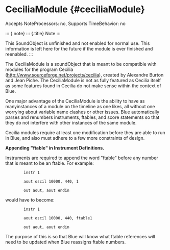 CeciliaModule {#ceciliaModule}
=============

Accepts NoteProcessors: no, Supports TimeBehavior: no

::: {.note}
::: {.title}
Note
:::

This SoundObject is unfinished and not enabled for normal use. This
information is left here for the future if the module is ever finished
and reenabled.
:::

The CeciliaModule is a soundObject that is meant to be compatible with
modules for the program Cecilia
(http://www.sourceforge.net/projects/cecilia), created by Alexandre
Burton and Jean Piche. The CeciliaModule is not as fully featured as
Cecilia itself as some features found in Cecilia do not make sense
within the context of Blue.

One major advantage of the CeciliaModule is the ability to have as
manyinstances of a module on the timeline as one likes, all without one
worrying about variable name clashes or other issues. Blue automatically
parses and renumbers instruments, ftables, and score statements so that
they do not interfere with other instances of the same module.

Cecilia modules require at least one modification before they are able
to run in Blue, and also must adhere to a few more constraints of
design.

**Appending "ftable" in Instrument Definitions.**

Instruments are required to append the word "ftable" before any number
that is meant to be an ftable. For example:

            instr 1

            aout oscil 10000, 440, 1

            out aout, aout endin
          

would have to become:

            instr 1

            aout oscil 10000, 440, ftable1

            out aout, aout endin
          

The purpose of this is so that Blue will know what ftable references
will need to be updated when Blue reassigns ftable numbers.
